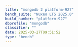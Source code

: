 ```yaml
---
title: "mongodb 2 platform-927"
bench_suite: "Nuxeo LTS 2025.0"
build_number: "platform-927"
dbprofile: "mongodb"
classifier: ""
date: 2025-03-27T09:51:52
type: "bench"
---
```

